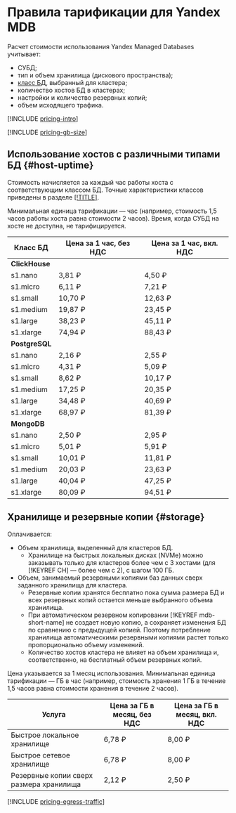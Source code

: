 # Правила тарификации для Yandex MDB

Расчет стоимости использования Yandex Managed Databases учитывает:

   - СУБД;
   - тип и объем хранилища (дискового пространства);
   - [класс БД](concepts/instance-types.md), выбранный для кластера;
   - количество хостов БД в кластерах;
   - настройки и количество резервных копий;
   - объем исходящего трафика.

[!INCLUDE [pricing-intro](../_includes/pricing-intro.md)]

[!INCLUDE [pricing-gb-size](../_includes/pricing-gb-size.md)]

## Использование хостов с различными типами БД {#host-uptime}

Стоимость начисляется за каждый час работы хоста с соответствующим классом БД. Точные характеристики классов приведены в разделе [[!TITLE]](concepts/instance-types.md).

Минимальная единица тарификации — час (например, стоимость 1,5 часов работы хоста равна стоимости 2 часов). Время, когда СУБД на хосте не доступна, не тарифицируется.

Класс БД | Цена за 1 час, без НДС | Цена за 1 час, вкл. НДС
----- | ----- | -----
**ClickHouse** | | 
s1.nano | 3,81 ₽ | 4,50 ₽
s1.micro | 6,11 ₽ | 7,21 ₽
s1.small | 10,70 ₽ | 12,63 ₽
s1.medium | 19,87 ₽ | 23,45 ₽
s1.large | 38,23 ₽ | 45,11 ₽
s1.xlarge | 74,94 ₽ | 88,43 ₽
**PostgreSQL** |  | 
s1.nano | 2,16 ₽ | 2,55 ₽
s1.micro | 4,31 ₽ | 5,09 ₽
s1.small | 8,62 ₽ | 10,17 ₽
s1.medium | 17,25 ₽ | 20,35 ₽
s1.large | 34,48 ₽ | 40,69 ₽
s1.xlarge | 68,97 ₽ | 81,39 ₽
**MongoDB** | | 
s1.nano | 2,50 ₽ | 2,95 ₽
s1.micro | 5,01 ₽ | 5,91 ₽
s1.small | 10,01 ₽ | 11,81 ₽
s1.medium | 20,03 ₽ | 23,63 ₽
s1.large | 40,04 ₽ | 47,25 ₽
s1.xlarge | 80,09 ₽ | 94,51 ₽

## Хранилище и резервные копии {#storage}

Оплачивается:

- Объем хранилища, выделенный для кластеров БД.
  - Хранилище на быстрых локальных дисках (NVMe) можно заказывать только для кластеров более чем с 3 хостами (для [!KEYREF CH] — более чем с 2), с шагом 100 ГБ.
- Объем, занимаемый резервными копиями баз данных сверх заданного хранилища для кластера.
  - Резервные копии хранятся бесплатно пока сумма размера БД и всех резервных копий остается меньше выбранного объема хранилища.
  - При автоматическом резервном копировании [!KEYREF mdb-short-name] не создает новую копию, а сохраняет изменения БД по сравнению с предыдущей копией. Поэтому потребление хранилища автоматическими резервными копиями растет только пропорционально объему изменений.
  - Количество хостов кластера не влияет на объем хранилища и, соответственно, на бесплатный объем резервных копий.

Цена указывается за 1 месяц использования.  Минимальная единица тарификации — ГБ в час (например, стоимость хранения 1 ГБ в течение 1,5 часов равна стоимости хранения в течение 2 часов).
   
Услуга | Цена за ГБ в месяц, без НДС | Цена за ГБ в месяц, вкл. НДС
----- | ----- | -----
Быстрое локальное хранилище | 6,78 ₽ | 8,00 ₽
Быстрое сетевое хранилище | 6,78 ₽ | 8,00 ₽
Резервные копии сверх размера хранилища | 2,12 ₽ | 2,50 ₽

[!INCLUDE [pricing-egress-traffic](../_includes/pricing-egress-traffic.md)]
